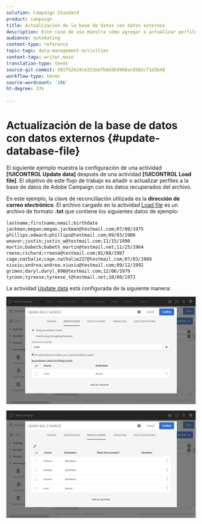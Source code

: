 ```yaml
---
solution: Campaign Standard
product: campaign
title: Actualización de la base de datos con datos externos
description: Este caso de uso muestra cómo agregar o actualizar perfiles a la base de datos de Adobe Campaign con los datos recuperados del archivo.
audience: automating
content-type: reference
topic-tags: data-management-activities
context-tags: writer,main
translation-type: tm+mt
source-git-commit: 501f52624ce253eb7b0d36d908ac8502cf1d3b48
workflow-type: tm+mt
source-wordcount: '106'
ht-degree: 33%

---
```



# Actualización de la base de datos con datos externos {#update-database-file}

El siguiente ejemplo muestra la configuración de una actividad **[!UICONTROL Update data]** después de una actividad **[!UICONTROL Load file]**. El objetivo de este flujo de trabajo es añadir o actualizar perfiles a la base de datos de Adobe Campaign con los datos recuperados del archivo.

En este ejemplo, la clave de reconciliación utilizada es la **dirección de correo electrónico**. El archivo cargado en la actividad [Load file](../../automating/using/load-file.md) es un archivo de formato **.txt** que contiene los siguientes datos de ejemplo:

```
lastname;firstname;email;birthdate
jackman;megan;megan.jackman@testmail.com;07/08/1975
phillips;edward;phillips@testmail.com;09/03/1986
weaver;justin;justin_w@testmail.com;11/15/1990
martin;babeth;babeth_martin@testmail.net;11/25/1964
reese;richard;rreese@testmail.com;02/08/1987
cage;nathalie;cage.nathalie227@testmail.com;07/03/1989
xiuxiu;andrea;andrea.xiuxiu@testmail.com;09/12/1992
grimes;daryl;daryl_890@testmail.com;12/06/1979
tycoon;tyreese;tyreese_t@testmail.net;10/08/1971
```

La actividad [Update data](../../automating/using/update-data.md) está configurada de la siguiente manera:

![](assets/deduplication_example2_writer1.png)

![](assets/deduplication_example2_writer2.png)
